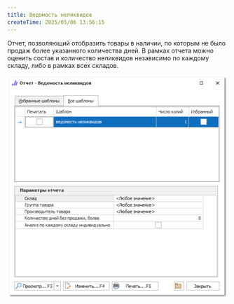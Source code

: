 ```yaml
---
title: Ведомость неликвидов
createTime: 2025/05/06 13:56:15
---
```

Отчет, позволяющий отобразить товары в наличии, по которым не было продаж более указанного количества дней. В рамках отчета можно оценить состав и количество неликвидов независимо по каждому складу, либо в рамках всех складов.

![](../../../assets/specification/image103.png)



